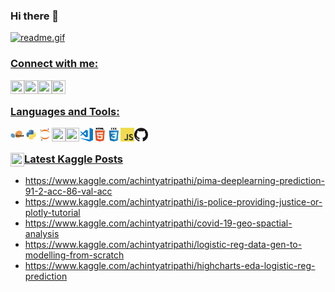 ### Hi there 👋

<a href="https://gifyu.com/image/cDRB"><img src="https://s7.gifyu.com/images/readme.gif" alt="readme.gif" width="5000" height="450" border="0" /></a>

<h3><a id="user-content-connect-with-me" class="anchor" aria-hidden="true" href="#connect-with-me">Connect with me:</h3>
<p>
  <a href="https://twitter.com/AchintyaTripat2" rel="nofollow"><img align="left" height="22" width="22" src="https://cdn.jsdelivr.net/npm/simple-icons@v3/icons/twitter.svg" style="max-width:100%;"/></a>
  <a href="https://www.kaggle.com/achintyatripathi" rel="nofollow"><img align="left" height="22" width="22" src="https://cdn.jsdelivr.net/npm/simple-icons@v3/icons/kaggle.svg" style="max-width:100%;"/></a>
    <a href="https://www.linkedin.com/in/achintya-t-17759a110/" rel="nofollow"><img align="left" height="22" width="22" src="https://cdn.jsdelivr.net/npm/simple-icons@v3/icons/linkedin.svg" style="max-width:100%;"/></a>
  <a href="https://www.instagram.com/achintyatripathi/" rel="nofollow"><img align="left" height="22" width="22" src="https://cdn.jsdelivr.net/npm/simple-icons@v3/icons/instagram.svg" style="max-width:100%;"/></a>
</p>
<br>
<h3><a id="user-content-Languages-and-Tools" class="anchor" aria-hidden="true" href="#Languages-and-Tools">Languages and Tools:</a></h3>
<p>
  <img align="left" height="22" width="22" src="https://raw.githubusercontent.com/github/explore/80688e429a7d4ef2fca1e82350fe8e3517d3494d/topics/scikit-learn/scikit-learn.png" style="max-width:100%;">
   <img align="left" height="22" width="22" src="https://raw.githubusercontent.com/github/explore/80688e429a7d4ef2fca1e82350fe8e3517d3494d/topics/python/python.png" style="max-width:100%;">
  <img align="left" height="22" width="22" src="https://raw.githubusercontent.com/github/explore/80688e429a7d4ef2fca1e82350fe8e3517d3494d/topics/jupyter-notebook/jupyter-notebook.png" style="max-width:100%;">
  <img align="left" height="22" width="22" src="https://avatars0.githubusercontent.com/u/215947?s=200&v=4" style="max-width:100%;">
  <img align="left" height="22" width="22" src="https://repository-images.githubusercontent.com/33702544/b4400c80-718b-11e9-9f3a-306c07a5f3de" style="max-width:100%;">
  <img align="left" height="22" width="22" src="https://raw.githubusercontent.com/github/explore/80688e429a7d4ef2fca1e82350fe8e3517d3494d/topics/visual-studio-code/visual-studio-code.png" style="max-width:100%;">
  <img align="left" height="22" width="22" src="https://raw.githubusercontent.com/github/explore/80688e429a7d4ef2fca1e82350fe8e3517d3494d/topics/html/html.png" style="max-width:100%;">
  <img align="left" height="22" width="22" src="https://raw.githubusercontent.com/github/explore/80688e429a7d4ef2fca1e82350fe8e3517d3494d/topics/css/css.png" style="max-width:100%;">
  <img align="left" height="22" width="22" src="https://raw.githubusercontent.com/github/explore/80688e429a7d4ef2fca1e82350fe8e3517d3494d/topics/javascript/javascript.png" style="max-width:100%;">
  <img align="left" height="22" width="22" src="https://raw.githubusercontent.com/github/explore/78df643247d429f6cc873026c0622819ad797942/topics/github/github.png" style="max-width:100%;">
 </p>
 <br>
 <h3><a id="user-content--latest-blog-posts" class="anchor" aria-hidden="true" href="#-latest-blog-posts">
   <img align="left" height="22" width="22" src="https://cdn3.iconfinder.com/data/icons/logos-and-brands-adobe/512/189_Kaggle-512.png" style="max-width:100%;"/> Latest Kaggle Posts</a>
</h3>
<ul>
  <li> <a href="https://www.kaggle.com/achintyatripathi/pima-deeplearning-prediction-91-2-acc-86-val-acc" rel="nofollow">https://www.kaggle.com/achintyatripathi/pima-deeplearning-prediction-91-2-acc-86-val-acc</a>
  <li> <a href="https://www.kaggle.com/achintyatripathi/is-police-providing-justice-or-plotly-tutorial" rel="nofollow">https://www.kaggle.com/achintyatripathi/is-police-providing-justice-or-plotly-tutorial</a>
  <li> <a href="https://www.kaggle.com/achintyatripathi/covid-19-geo-spactial-analysis" rel="nofollow">https://www.kaggle.com/achintyatripathi/covid-19-geo-spactial-analysis</a>
  <li> <a href="https://www.kaggle.com/achintyatripathi/logistic-reg-data-gen-to-modelling-from-scratch" rel="nofollow">https://www.kaggle.com/achintyatripathi/logistic-reg-data-gen-to-modelling-from-scratch</a>
  <li> <a href="https://www.kaggle.com/achintyatripathi/highcharts-eda-logistic-reg-prediction" rel="nofollow">https://www.kaggle.com/achintyatripathi/highcharts-eda-logistic-reg-prediction</a>
</ul>


